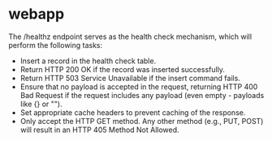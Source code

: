# webapp

The /healthz endpoint serves as the health check mechanism, which will perform the following tasks:

- Insert a record in the health check table.
- Return HTTP 200 OK if the record was inserted successfully.
- Return HTTP 503 Service Unavailable if the insert command fails.
- Ensure that no payload is accepted in the request, returning HTTP 400 Bad Request if the request includes any payload (even empty - payloads like {} or "").
- Set appropriate cache headers to prevent caching of the response.
- Only accept the HTTP GET method. Any other method (e.g., PUT, POST) will result in an HTTP 405 Method Not Allowed.
